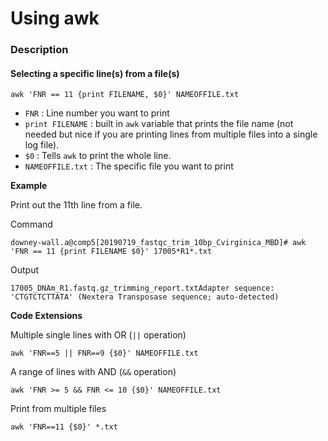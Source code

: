 # Using awk

### Description


#### Selecting a specific line(s) from a file(s)

```awk 'FNR == 11 {print FILENAME, $0}' NAMEOFFILE.txt```

* `FNR` : Line number you want to print
* `print FILENAME` : built in `awk` variable that prints the file name (not needed but nice if you are printing lines from multiple files into a single log file).
* `$0` : Tells `awk` to print the whole line.
* `NAMEOFFILE.txt` : The specific file you want to print

**Example**

Print out the 11th line from a file.

Command
```
downey-wall.a@comp5[20190719_fastqc_trim_10bp_Cvirginica_MBD]# awk 'FNR == 11 {print FILENAME $0}' 17005*R1*.txt 
```
Output
```
17005_DNAm_R1.fastq.gz_trimming_report.txtAdapter sequence: 'CTGTCTCTTATA' (Nextera Transposase sequence; auto-detected)
```

**Code Extensions**

Multiple single lines with OR (`||` operation)
```
awk 'FNR==5 || FNR==9 {$0}' NAMEOFFILE.txt
```

A range of lines with AND (`&&` operation)
```
awk 'FNR >= 5 && FNR <= 10 {$0}' NAMEOFFILE.txt
```

Print from multiple files
```
awk 'FNR==11 {$0}' *.txt
```

